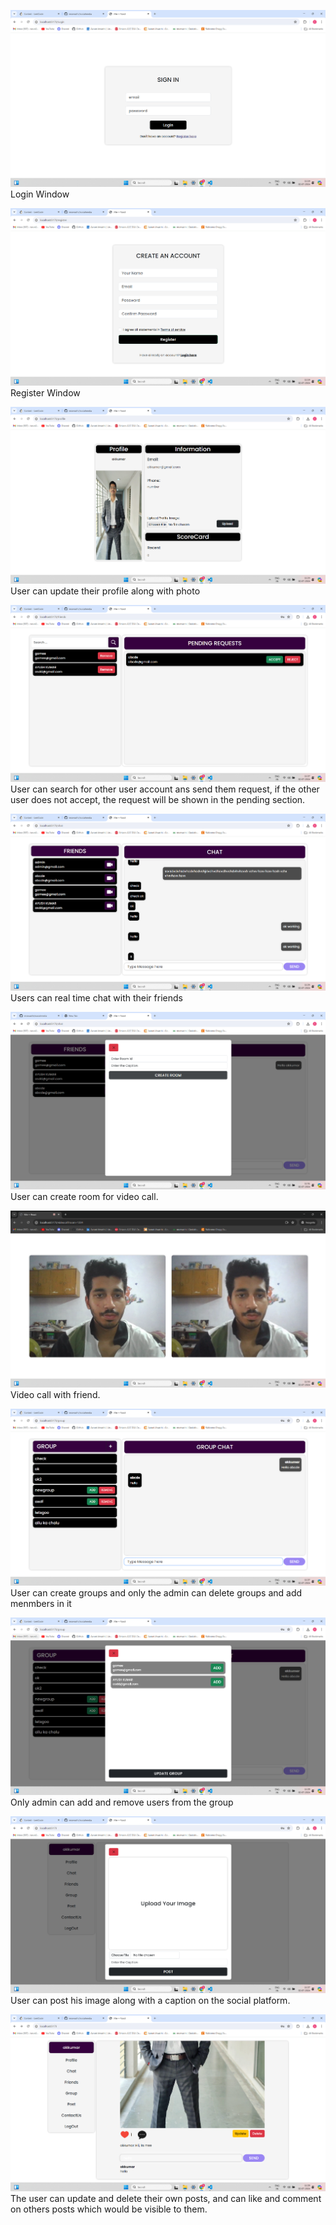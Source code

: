 ![Login Window](<Screenshot 2024-07-02 111921.png>)
Login Window

![Register Window](<Screenshot 2024-07-02 111936.png>)
Register Window

![User can update their profile along with photo](<Screenshot 2024-07-02 112352.png>)
User can update their profile along with photo

![User can search for other user account ans send them request, if the other user does not accept, the request will be shown in the pending section.](<Screenshot 2024-07-02 112724.png>)
User can search for other user account ans send them request, if the other user does not accept, the request will be shown in the pending section.

![Users can real time chat with their friends](<Screenshot 2024-07-02 112506.png>)
Users can real time chat with their friends

![User can create room for video call.](<Screenshot 2024-07-02 115139.png>)
User can create room for video call.

![Video call with friend.](<Screenshot 2024-07-02 115305.png>)
Video call with friend.

![User can create groups and only the admin can delete groups and add menmbers in it](<Screenshot 2024-07-02 112744.png>)
User can create groups and only the admin can delete groups and add menmbers in it

![Only admin can add and remove users from the group](<Screenshot 2024-07-02 112924.png>)
Only admin can add and remove users from the group

![User can post his image along with a caption on the social platform.](<Screenshot 2024-07-02 112756.png>)
User can post his image along with a caption on the social platform.

![The user can update and delete their own posts, and can like and comment on others posts which would be visible to them.](<Screenshot 2024-07-02 112907.png>)
The user can update and delete their own posts, and can like and comment on others posts which would be visible to them.